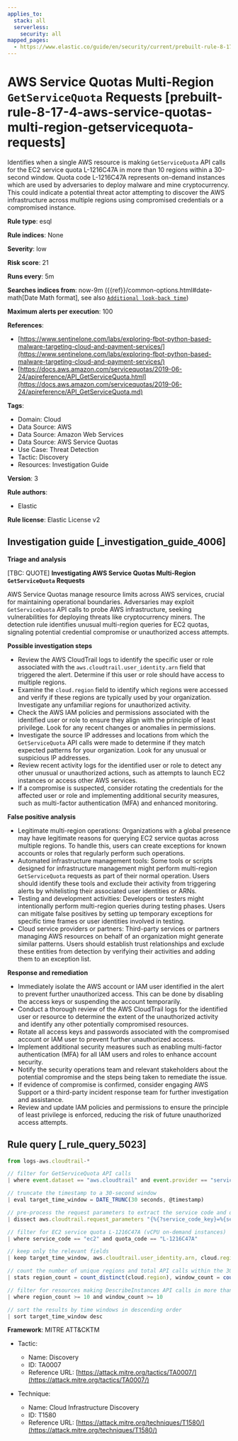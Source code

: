 ```yaml
---
applies_to:
  stack: all
  serverless:
    security: all
mapped_pages:
  - https://www.elastic.co/guide/en/security/current/prebuilt-rule-8-17-4-aws-service-quotas-multi-region-getservicequota-requests.html
---
```


# AWS Service Quotas Multi-Region `GetServiceQuota` Requests [prebuilt-rule-8-17-4-aws-service-quotas-multi-region-getservicequota-requests]

Identifies when a single AWS resource is making `GetServiceQuota` API calls for the EC2 service quota L-1216C47A in more than 10 regions within a 30-second window. Quota code L-1216C47A represents on-demand instances which are used by adversaries to deploy malware and mine cryptocurrency. This could indicate a potential threat actor attempting to discover the AWS infrastructure across multiple regions using compromised credentials or a compromised instance.

**Rule type**: esql

**Rule indices**: None

**Severity**: low

**Risk score**: 21

**Runs every**: 5m

**Searches indices from**: now-9m ({{ref}}/common-options.html#date-math[Date Math format], see also [`Additional look-back time`](docs-content://solutions/security/detect-and-alert/create-detection-rule.md#rule-schedule))

**Maximum alerts per execution**: 100

**References**:

* [https://www.sentinelone.com/labs/exploring-fbot-python-based-malware-targeting-cloud-and-payment-services/](https://www.sentinelone.com/labs/exploring-fbot-python-based-malware-targeting-cloud-and-payment-services/)
* [https://docs.aws.amazon.com/servicequotas/2019-06-24/apireference/API_GetServiceQuota.html](https://docs.aws.amazon.com/servicequotas/2019-06-24/apireference/API_GetServiceQuota.md)

**Tags**:

* Domain: Cloud
* Data Source: AWS
* Data Source: Amazon Web Services
* Data Source: AWS Service Quotas
* Use Case: Threat Detection
* Tactic: Discovery
* Resources: Investigation Guide

**Version**: 3

**Rule authors**:

* Elastic

**Rule license**: Elastic License v2

## Investigation guide [_investigation_guide_4006]

**Triage and analysis**

[TBC: QUOTE]
**Investigating AWS Service Quotas Multi-Region `GetServiceQuota` Requests**

AWS Service Quotas manage resource limits across AWS services, crucial for maintaining operational boundaries. Adversaries may exploit `GetServiceQuota` API calls to probe AWS infrastructure, seeking vulnerabilities for deploying threats like cryptocurrency miners. The detection rule identifies unusual multi-region queries for EC2 quotas, signaling potential credential compromise or unauthorized access attempts.

**Possible investigation steps**

* Review the AWS CloudTrail logs to identify the specific user or role associated with the `aws.cloudtrail.user_identity.arn` field that triggered the alert. Determine if this user or role should have access to multiple regions.
* Examine the `cloud.region` field to identify which regions were accessed and verify if these regions are typically used by your organization. Investigate any unfamiliar regions for unauthorized activity.
* Check the AWS IAM policies and permissions associated with the identified user or role to ensure they align with the principle of least privilege. Look for any recent changes or anomalies in permissions.
* Investigate the source IP addresses and locations from which the `GetServiceQuota` API calls were made to determine if they match expected patterns for your organization. Look for any unusual or suspicious IP addresses.
* Review recent activity logs for the identified user or role to detect any other unusual or unauthorized actions, such as attempts to launch EC2 instances or access other AWS services.
* If a compromise is suspected, consider rotating the credentials for the affected user or role and implementing additional security measures, such as multi-factor authentication (MFA) and enhanced monitoring.

**False positive analysis**

* Legitimate multi-region operations: Organizations with a global presence may have legitimate reasons for querying EC2 service quotas across multiple regions. To handle this, users can create exceptions for known accounts or roles that regularly perform such operations.
* Automated infrastructure management tools: Some tools or scripts designed for infrastructure management might perform multi-region `GetServiceQuota` requests as part of their normal operation. Users should identify these tools and exclude their activity from triggering alerts by whitelisting their associated user identities or ARNs.
* Testing and development activities: Developers or testers might intentionally perform multi-region queries during testing phases. Users can mitigate false positives by setting up temporary exceptions for specific time frames or user identities involved in testing.
* Cloud service providers or partners: Third-party services or partners managing AWS resources on behalf of an organization might generate similar patterns. Users should establish trust relationships and exclude these entities from detection by verifying their activities and adding them to an exception list.

**Response and remediation**

* Immediately isolate the AWS account or IAM user identified in the alert to prevent further unauthorized access. This can be done by disabling the access keys or suspending the account temporarily.
* Conduct a thorough review of the AWS CloudTrail logs for the identified user or resource to determine the extent of the unauthorized activity and identify any other potentially compromised resources.
* Rotate all access keys and passwords associated with the compromised account or IAM user to prevent further unauthorized access.
* Implement additional security measures such as enabling multi-factor authentication (MFA) for all IAM users and roles to enhance account security.
* Notify the security operations team and relevant stakeholders about the potential compromise and the steps being taken to remediate the issue.
* If evidence of compromise is confirmed, consider engaging AWS Support or a third-party incident response team for further investigation and assistance.
* Review and update IAM policies and permissions to ensure the principle of least privilege is enforced, reducing the risk of future unauthorized access attempts.


## Rule query [_rule_query_5023]

```js
from logs-aws.cloudtrail-*

// filter for GetServiceQuota API calls
| where event.dataset == "aws.cloudtrail" and event.provider == "servicequotas.amazonaws.com" and event.action == "GetServiceQuota"

// truncate the timestamp to a 30-second window
| eval target_time_window = DATE_TRUNC(30 seconds, @timestamp)

// pre-process the request parameters to extract the service code and quota code
| dissect aws.cloudtrail.request_parameters "{%{?service_code_key}=%{service_code}, %{?quota_code_key}=%{quota_code}}"

// filter for EC2 service quota L-1216C47A (vCPU on-demand instances)
| where service_code == "ec2" and quota_code == "L-1216C47A"

// keep only the relevant fields
| keep target_time_window, aws.cloudtrail.user_identity.arn, cloud.region, service_code, quota_code

// count the number of unique regions and total API calls within the 30-second window
| stats region_count = count_distinct(cloud.region), window_count = count(*) by target_time_window, aws.cloudtrail.user_identity.arn

// filter for resources making DescribeInstances API calls in more than 10 regions within the 30-second window
| where region_count >= 10 and window_count >= 10

// sort the results by time windows in descending order
| sort target_time_window desc
```

**Framework**: MITRE ATT&CKTM

* Tactic:

    * Name: Discovery
    * ID: TA0007
    * Reference URL: [https://attack.mitre.org/tactics/TA0007/](https://attack.mitre.org/tactics/TA0007/)

* Technique:

    * Name: Cloud Infrastructure Discovery
    * ID: T1580
    * Reference URL: [https://attack.mitre.org/techniques/T1580/](https://attack.mitre.org/techniques/T1580/)



